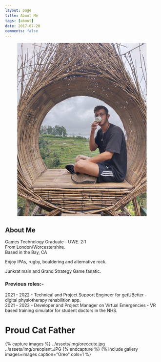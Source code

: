 ```yaml
---
layout: page
title: About Me
tags: [about]
date: 2017-07-20
comments: false
---
```

    
<center>
<figure>
        <img src="../assets/img/profilepic1.jpg" class="img-circle animated rotateIn">
	
</figure>

</center>

## About Me


Games Technology Graduate - UWE. 2:1 <br/>
From London/Worcestershire. <br/>
Based in the Bay, CA <br/>

Enjoy IPAs, rugby, bouldering and alternative rock. <br/>

Junkrat main and Grand Strategy Game fanatic. <br/>

### Previous roles:-
2021 - 2022 - Technical and Project Support Engineer for getUBetter - digital physiotherapy rehabilition app. <br/>
2021 - 2023 - Developer and Project Manager on Virtual Emergencies - VR based training simulator for student doctors in the NHS. <br/>

# Proud Cat Father
{% capture images %}
	../assets/img/oreocute.jpg  
	../assets/img/oreoplant.JPG
{% endcapture %}
{% include gallery images=images caption="Oreo" cols=1 %}


      
